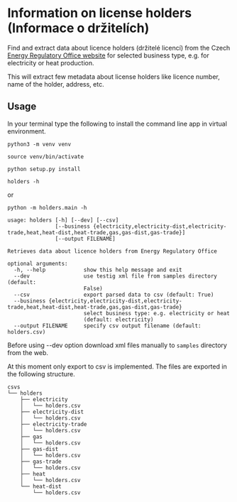 # Information on license holders (Informace o držitelích)

Find and extract data about licence holders (držitelé licencí)
from the Czech [Energy Regulatory Office website](https://www.eru.cz/licence/informace-o-drzitelich) for selected business type,
e.g. for electricity or heat production.

This will extract few metadata about license holders like licence number, name of the holder, address, etc.


## Usage

In your terminal type the following to install the command line app in virtual environment.

`python3 -m venv venv`

`source venv/bin/activate`

`python setup.py install`

`holders -h`

or

`python -m holders.main -h`


```
usage: holders [-h] [--dev] [--csv]
               [--business {electricity,electricity-dist,electricity-trade,heat,heat-dist,heat-trade,gas,gas-dist,gas-trade}]
               [--output FILENAME]

Retrieves data about licence holders from Energy Regulatory Office

optional arguments:
  -h, --help            show this help message and exit
  --dev                 use testig xml file from samples directory (default:
                        False)
  --csv                 export parsed data to csv (default: True)
  --business {electricity,electricity-dist,electricity-trade,heat,heat-dist,heat-trade,gas,gas-dist,gas-trade}
                        select business type: e.g. electricity or heat
                        (default: electricity)
  --output FILENAME     specify csv output filename (default: holders.csv)
```

Before using --dev option download xml files manually to `samples` directory from the web.

At this moment only export to csv is implemented. The files are exported in the following structure.

```
csvs
└── holders
    ├── electricity
    │   └── holders.csv
    ├── electricity-dist
    │   └── holders.csv
    ├── electricity-trade
    │   └── holders.csv
    ├── gas
    │   └── holders.csv
    ├── gas-dist
    │   └── holders.csv
    ├── gas-trade
    │   └── holders.csv
    ├── heat
    │   └── holders.csv
    └── heat-dist
        └── holders.csv
```